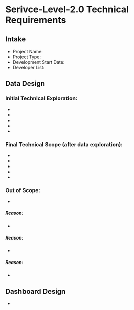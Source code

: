 # Serivce-Level-2.0 Technical Requirements

## Intake
* Project Name:
* Project Type: 
* Development Start Date:
* Developer List:

## Data Design
### Initial Technical Exploration:
*
*
*
*
*
### Final Technical Scope (after data exploration):
*
*
*
*
*
### Out of Scope:
*
##### Reason:
*
##### Reason:
*
##### Reason:
*
## Dashboard Design
*
